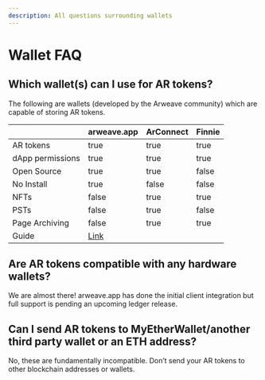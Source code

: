 ```yaml
---
description: All questions surrounding wallets
---
```


# Wallet FAQ

## **Which wallet(s) can I use for AR tokens?**

The following are wallets (developed by the Arweave community)  which are capable of storing AR tokens.

<table>
  <thead>
    <tr>
      <th> </th>
      <th data-type="checkbox">arweave.app</th>
      <th data-type="checkbox">ArConnect</th>
      <th data-type="checkbox">Finnie</th>
    </tr>
  </thead>
  <tbody>
    <tr>
      <td>AR tokens</td>
      <td>true</td>
      <td>true</td>
      <td>true</td>
    </tr>
    <tr>
      <td>dApp permissions</td>
      <td>true</td>
      <td>true</td>
      <td>true</td>
    </tr>
    <tr>
      <td>Open Source</td>
      <td>true</td>
      <td>true</td>
      <td>false</td>
    </tr>
    <tr>
      <td>No Install</td>
      <td>true</td>
      <td>false</td>
      <td>false</td>
    </tr>
    <tr>
      <td>NFTs</td>
      <td>false</td>
      <td>true</td>
      <td>true</td>
    </tr>
    <tr>
      <td>PSTs</td>
      <td>false</td>
      <td>true</td>
      <td>false</td>
    </tr>
    <tr>
      <td>Page Archiving</td>
      <td>false</td>
      <td>true</td>
      <td>true</td>
    </tr>
    <tr>
      <td>Guide</td>
      <td><a href="https://docs.arweave.org/info/wallets/arweave-web-extension-wallet">Link</a></td>
      <td> </td>
      <td> </td>
    </tr>
  </tbody>
</table>

## **Are AR tokens compatible with any hardware wallets?**

We are almost there! arweave.app has done the initial client integration but full support is pending an upcoming ledger release.

## **Can I send AR tokens to MyEtherWallet/another third party wallet or an ETH address?**

No, these are fundamentally incompatible. Don’t send your AR tokens to other blockchain addresses or wallets.
